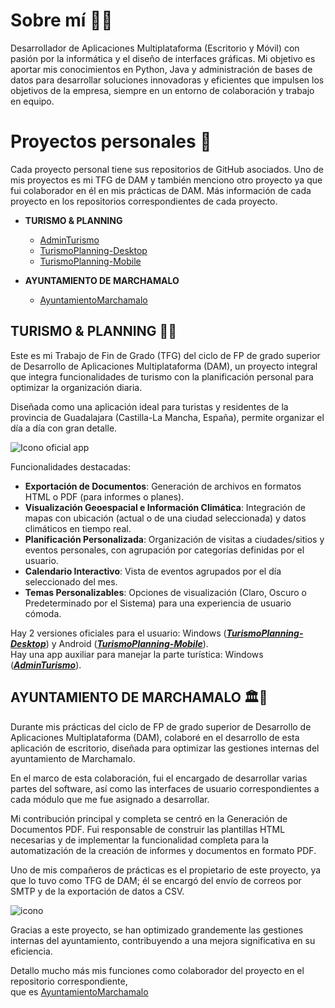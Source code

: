 # Sobre mí 👨‍💻
Desarrollador de Aplicaciones Multiplataforma (Escritorio y Móvil) con pasión
por la informática y el diseño de interfaces gráficas. Mi objetivo es aportar
mis conocimientos en Python, Java y administración de bases de datos para
desarrollar soluciones innovadoras y eficientes que impulsen los objetivos
de la empresa, siempre en un entorno de colaboración y trabajo en equipo.

# Proyectos personales 💼
Cada proyecto personal tiene sus repositorios de GitHub asociados. Uno de mis 
proyectos es mi TFG de DAM y también menciono otro proyecto ya que fui colaborador 
en él en mis prácticas de DAM. Más información de cada proyecto en los repositorios 
correspondientes de cada proyecto.    
  
- **TURISMO & PLANNING**  
  - [AdminTurismo](https://github.com/SergioR29/AdminTurismo)
  - [TurismoPlanning-Desktop](https://github.com/SergioR29/TurismoPlanning-Desktop)
  - [TurismoPlanning-Mobile](https://github.com/SergioR29/TurismoPlanning-Mobile)  
    
- **AYUNTAMIENTO DE MARCHAMALO**  
  - [AyuntamientoMarchamalo](https://github.com/SergioR29/AyuntamientoMarchamalo)  

## TURISMO & PLANNING 🏨📝

Este es mi Trabajo de Fin de Grado (TFG) del ciclo de FP de grado superior de Desarrollo de Aplicaciones Multiplataforma (DAM), un proyecto integral que integra funcionalidades de turismo con la planificación personal para optimizar la organización diaria.

Diseñada como una aplicación ideal para turistas y residentes de la provincia de Guadalajara (Castilla-La Mancha, España), permite organizar el día a día con gran detalle.

![Icono oficial app](https://github.com/user-attachments/assets/60a4ddd1-84e4-4c03-bf8c-2303d1b4754f)

Funcionalidades destacadas:

- **Exportación de Documentos**: Generación de archivos en formatos HTML o PDF (para informes o planes).
- **Visualización Geoespacial e Información Climática**: Integración de mapas con ubicación (actual o de una ciudad seleccionada) y datos climáticos en tiempo real.
- **Planificación Personalizada**: Organización de visitas a ciudades/sitios y eventos personales, con agrupación por categorías definidas por el usuario.
- **Calendario Interactivo**: Vista de eventos agrupados por el día seleccionado del mes.
- **Temas Personalizables**: Opciones de visualización (Claro, Oscuro o Predeterminado por el Sistema) para una experiencia de usuario cómoda.

Hay 2 versiones oficiales para el usuario: Windows ([**_TurismoPlanning-Desktop_**](https://github.com/SergioR29/TurismoPlanning-Desktop)) y Android ([**_TurismoPlanning-Mobile_**](https://github.com/SergioR29/TurismoPlanning-Mobile)).  
Hay una app auxiliar para manejar la parte turística: Windows ([**_AdminTurismo_**](https://github.com/SergioR29/AdminTurismo)).

## AYUNTAMIENTO DE MARCHAMALO 🏛️🏢

Durante mis prácticas del ciclo de FP de grado superior de Desarrollo de Aplicaciones Multiplataforma (DAM), colaboré en el desarrollo de esta aplicación de escritorio, diseñada para optimizar las gestiones internas del ayuntamiento de Marchamalo.

En el marco de esta colaboración, fui el encargado de desarrollar varias partes del software, así como las interfaces de usuario correspondientes a cada módulo que me fue asignado a desarrollar.

Mi contribución principal y completa se centró en la Generación de Documentos PDF. Fui responsable de construir las plantillas HTML necesarias y de implementar la funcionalidad completa para la automatización de la creación de informes y documentos en formato PDF.

Uno de mis compañeros de prácticas es el propietario de este proyecto, ya que lo tuvo como TFG de DAM; él se encargó del envío de correos por SMTP y de la exportación de datos a CSV.


![icono](https://github.com/user-attachments/assets/bbb46556-8048-4ffd-82fa-56f60876f87c)


Gracias a este proyecto, se han optimizado grandemente las gestiones internas del ayuntamiento, contribuyendo a una mejora significativa en su eficiencia.  

Detallo mucho más mis funciones como colaborador del proyecto en el repositorio correspondiente,  
que es [AyuntamientoMarchamalo](https://github.com/SergioR29/AyuntamientoMarchamalo)
<!--
**SergioR29/SergioR29** is a ✨ _special_ ✨ repository because its `README.md` (this file) appears on your GitHub profile.

Here are some ideas to get you started:

- 🔭 I’m currently working on ...
- 🌱 I’m currently learning ...
- 👯 I’m looking to collaborate on ...
- 🤔 I’m looking for help with ...
- 💬 Ask me about ...
- 📫 How to reach me: ...
- 😄 Pronouns: ...
- ⚡ Fun fact: ...
-->
